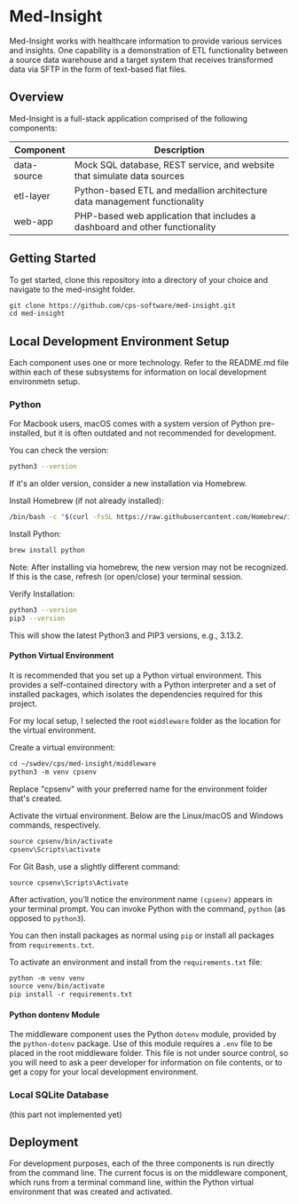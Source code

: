 # Med-Insight
Med-Insight works with healthcare information to provide various services and insights. One capability is a demonstration of ETL functionality between a source data warehouse and a target system that receives transformed data via SFTP in the form of text-based flat files.

## Overview
Med-Insight is a full-stack application comprised of the following components:  

| Component   | Description |
| ----------- | ----------- |
| data-source | Mock SQL database, REST service, and website that simulate data sources |
| etl-layer   | Python-based ETL and medallion architecture data management functionality |
| web-app     | PHP-based web application that includes a dashboard and other functionality |

## Getting Started
To get started, clone this repository into a directory of your choice and navigate to the med-insight folder.

```txt
git clone https://github.com/cps-software/med-insight.git  
cd med-insight  
```

## Local Development Environment Setup
Each component uses one or more technology. Refer to the README.md file within each of these subsystems for information on local development environmetn setup.  

### Python
For Macbook users, macOS comes with a system version of Python pre-installed, but it is often outdated and not recommended for development.

You can check the version:
```bash
python3 --version
```

If it's an older version, consider a new installation via Homebrew.

Install Homebrew (if not already installed):  
```bash
/bin/bash -c "$(curl -fsSL https://raw.githubusercontent.com/Homebrew/install/HEAD/install.sh)"
```

Install Python:  
```bash
brew install python
```

Note: After installing via homebrew, the new version may not be recognized. If this is the case, refresh (or open/close) your terminal session.

Verify Installation:  
```bash
python3 --version
pip3 --version
```

This will show the latest Python3 and PIP3 versions, e.g., 3.13.2.

#### Python Virtual Environment
It is recommended that you set up a Python virtual environment. This provides a self-contained directory with a Python interpreter and a set of installed packages, which isolates the dependencies required for this project.

For my local setup, I selected the root `middleware` folder as the location for the virtual environment.

Create a virtual environment:   
```txt
cd ~/swdev/cps/med-insight/middleware
python3 -m venv cpsenv
```

Replace "cpsenv" with your preferred name for the environment folder that's created.

Activate the virtual environment. Below are the Linux/macOS and Windows commands, respectively.

```txt
source cpsenv/bin/activate
cpsenv\Scripts\activate
```

For Git Bash, use a slightly different command:
```text
source cpsenv\Scripts\Activate
```

After activation, you’ll notice the environment name `(cpsenv)` appears in your terminal prompt. You can invoke Python with the command, `python` (as opposed to `python3`).

You can then install packages as normal using `pip` or install all packages from `requirements.txt`.

To activate an environment and install from the `requirements.txt` file:
```txt
python -m venv venv
source venv/bin/activate
pip install -r requirements.txt
```

#### Python dontenv Module
The middleware component uses the Python `dotenv` module, provided by the `python-dotenv` package. Use of this module requires a `.env` file to be placed in the root middleware folder. This file is not under source control, so you will need to ask a peer developer for information on file contents, or to get a copy for your local development environment.

### Local SQLite Database
(this part not implemented yet)  

## Deployment
For development purposes, each of the three components is run directly from the command line. The current focus is on the middleware component, which runs from a terminal command line, within the Python virtual environment that was created and activated.
